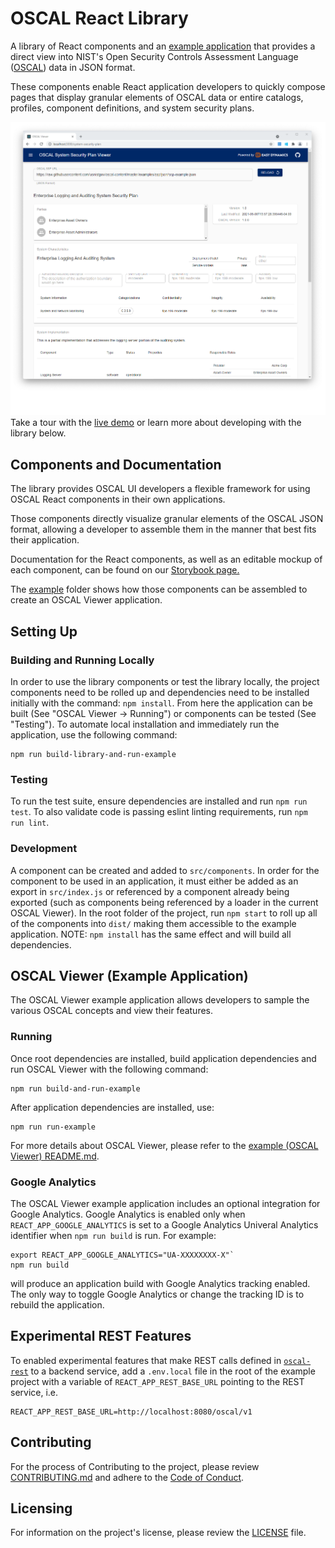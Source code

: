 # OSCAL React Library

A library of React components and an [example application](/example) that provides
a direct view into NIST's Open Security Controls Assessment Language ([OSCAL](https://pages.nist.gov/OSCAL/)) data
in JSON format.

These components enable React application developers to quickly compose pages that display granular elements of
OSCAL data or entire catalogs, profiles, component definitions, and system security plans.

![OSCSAL SSP Viewer Screenshot](example/docs/resources/ssp-viewer-screenshot.png)
Take a tour with the [live demo](https://oscal-viewer.msd.easydynamics.com/) or learn more about
developing with the library below.

## Components and Documentation

The library provides OSCAL UI developers a flexible framework for using OSCAL React components in their own
applications.

Those components directly visualize granular elements of the OSCAL JSON format, allowing a developer to assemble them
in the manner that best fits their application.

Documentation for the React components, as well as an editable mockup of each component, can be found on our
[Storybook page.](https://docs.oscal-react-library.msd.easydynamics.com/)

The [example](./example) folder shows how those components can be assembled to create an OSCAL Viewer application.

## Setting Up

### Building and Running Locally

In order to use the library components or test the library locally, the project components need to be rolled up and
dependencies need to be installed initially with the command: `npm install`. From here the application can be built
(See "OSCAL Viewer → Running") or components can be tested (See "Testing"). To automate local installation and
immediately run the application, use the following command:

```text
npm run build-library-and-run-example
```

### Testing

To run the test suite, ensure dependencies are installed and run `npm run test`. To also validate code is passing
eslint linting requirements, run `npm run lint`.

### Development

A component can be created and added to `src/components`. In order for the component to be used in an application,
it must either be added as an export in `src/index.js` or referenced by a component already being exported (such as
components being referenced by a loader in the current OSCAL Viewer). In the root folder of the project, run
`npm start` to roll up all of the components into `dist/` making them accessible to the example application. NOTE:
`npm install` has the same effect and will build all dependencies.

## OSCAL Viewer (Example Application)

The OSCAL Viewer example application allows developers to sample the various OSCAL concepts and view their features.

### Running

Once root dependencies are installed, build application dependencies and run OSCAL Viewer with the following
command:

```text
npm run build-and-run-example
```

After application dependencies are installed, use:

```text
npm run run-example
```

For more details about OSCAL Viewer, please refer to the [example (OSCAL Viewer) README.md](/example/README.md).

### Google Analytics

The OSCAL Viewer example application includes an optional integration for Google Analytics. Google
Analytics is enabled only when `REACT_APP_GOOGLE_ANALYTICS` is set to a Google Analytics Univeral
Analytics identifier when `npm run build` is run. For example:

```
export REACT_APP_GOOGLE_ANALYTICS="UA-XXXXXXXX-X"`
npm run build
```

will produce an application build with Google Analytics tracking enabled. The only way to toggle
Google Analytics or change the tracking ID is to rebuild the application.


## Experimental REST Features

To enabled experimental features that make REST calls defined in
[`oscal-rest`](https://github.com/EasyDynamics/oscal-rest) to a backend service, add a `.env.local` file in
the root of the example project with a variable of `REACT_APP_REST_BASE_URL` pointing to the REST service, i.e.

```text
REACT_APP_REST_BASE_URL=http://localhost:8080/oscal/v1
```

## Contributing

For the process of Contributing to the project, please review [CONTRIBUTING.md](/CONTRIBUTING.md)
and adhere to the [Code of Conduct](/CODE_OF_CONDUCT.md).

## Licensing

For information on the project's license, please review the [LICENSE](/LICENSE) file.
